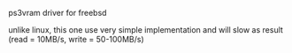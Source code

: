 ps3vram driver for freebsd

unlike linux, this one use very simple implementation and will slow as result (read = 10MB/s, write = 50-100MB/s)
